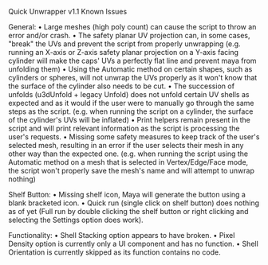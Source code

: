 Quick Unwrapper v1.1 Known Issues

General:
	• Large meshes (high poly count) can cause the script to throw an error and/or crash.
	• The safety planar UV projection can, in some cases, "break" the UVs and prevent the script from properly unwrapping
		(e.g. running an X-axis or Z-axis safety planar projection on a Y-axis facing cylinder will make the caps' UVs a perfectly flat line and prevent maya from unfolding them)
	• Using the Automatic method on certain shapes, such as cylinders or spheres, will not unwrap the UVs properly as it won't know that the surface of the cylinder also needs to be cut.
	• The succession of unfolds (u3dUnfold + legacy Unfold) does not unfold certain UV shells as expected and as it would if the user were to manually go through the same steps as the script.
		(e.g. when running the script on a cylinder, the surface of the cylinder's UVs will be inflated)
	• Print helpers remain present in the script and will print relevant information as the script is processing the user's requests.
	• Missing some safety measures to keep track of the user's selected mesh, resulting in an error if the user selects their mesh in any other way than the expected one.
		(e.g. when running the script using the Automatic method on a mesh that is selected in Vertex/Edge/Face mode, the script won't properly save the mesh's name and will attempt to unwrap nothing)

Shelf Button:
	• Missing shelf icon, Maya will generate the button using a blank bracketed icon.
	• Quick run (single click on shelf button) does nothing as of yet (Full run by double clicking the shelf button or right clicking and selecting the Settings option does work).

Functionality:
	• Shell Stacking option appears to have broken.
	• Pixel Density option is currently only a UI component and has no function.
	• Shell Orientation is currently skipped as its function contains no code.